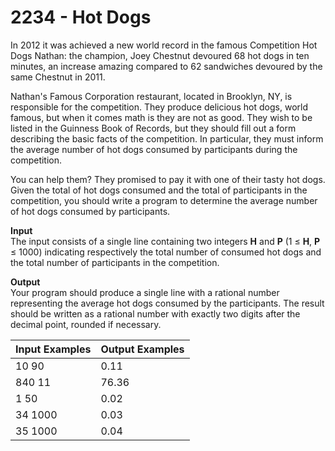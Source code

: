 # 2234 - Hot Dogs

In 2012 it was achieved a new world record in the famous Competition Hot Dogs Nathan: the champion, Joey Chestnut devoured 68 hot dogs in ten minutes, an increase amazing compared to 62 sandwiches devoured by the same Chestnut in 2011.

Nathan's Famous Corporation restaurant, located in Brooklyn, NY, is responsible for the competition. They produce delicious hot dogs, world famous, but when it comes math is they are not as good. They wish to be listed in the Guinness Book of Records, but they should fill out a form describing the basic facts of the competition. In particular, they must inform the average number of hot dogs consumed by participants during the competition.

You can help them? They promised to pay it with one of their tasty hot dogs. Given the total of hot dogs consumed and the total of participants in the competition, you should write a program to determine the average number of hot dogs consumed by participants.

**Input**<br>
The input consists of a single line containing two integers **H** and **P** (1 ≤ **H**, **P** ≤ 1000) indicating respectively the total number of consumed hot dogs and the total number of participants in the competition.

**Output**<br>
Your program should produce a single line with a rational number representing the average hot dogs consumed by the participants. The result should be written as a rational number with exactly two digits after the decimal point, rounded if necessary.

| Input Examples | Output Examples |
|:---------------|:----------------|
| 10 90          | 0.11            |
| 840 11         | 76.36           |
| 1 50           | 0.02            |
| 34 1000        | 0.03            |
| 35 1000        | 0.04            |